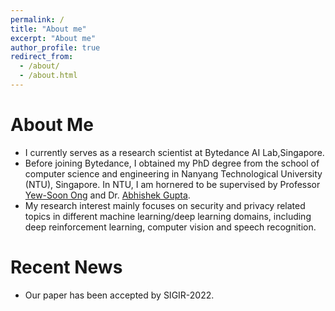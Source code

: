 ```yaml
---
permalink: /
title: "About me"
excerpt: "About me"
author_profile: true
redirect_from: 
  - /about/
  - /about.html
---
```


About Me
======
- I currently serves as a research scientist at Bytedance AI Lab,Singapore. 
- Before joining Bytedance, I obtained my PhD degree from the school of computer science and engineering in Nanyang Technological University
(NTU), Singapore. In NTU, I am hornered to be supervised by Professor [Yew-Soon Ong](https://personal.ntu.edu.sg/asysong/home.html) and Dr. [Abhishek Gupta](https://sites.google.com/site/abhishekguptamemecomput/). 
- My research interest mainly focuses on security and privacy related topics in different machine learning/deep learning domains, including
deep reinforcement learning, computer vision and speech recognition.


Recent News
======
- Our paper has been accepted by SIGIR-2022.
